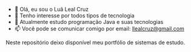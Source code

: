 - 👋 Olá, eu sou o Luã Leal Cruz
- 👀 Tenho interesse por todos tipos de tecnologia
- 🌱 Atualmente estudo programação Java e suas tecnologias 
- 📫 Você pode se comunicar comigo por email: llealcruz@gmail.com

Neste repositório deixo disponível meu portfólio de sistemas de estudo.
